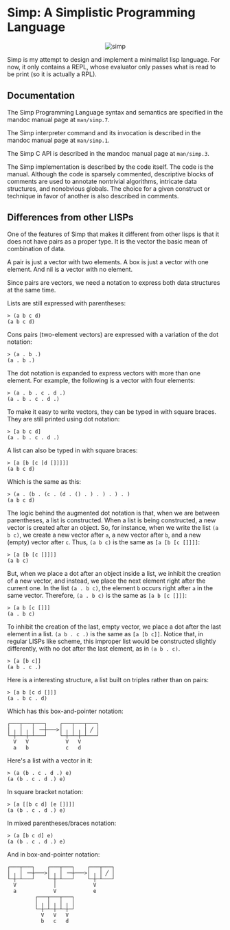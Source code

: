 # Simp: A Simplistic Programming Language

<p align="center">
  <img src="https://user-images.githubusercontent.com/63266536/181057400-9c4a447b-755b-4c72-806a-4a28f968be2d.png", title="simp"/>
</p>

Simp is my attempt to design and implement a minimalist lisp language.
For now, it only contains a REPL, whose evaluator only passes what is
read to be print (so it is actually a RPL).

## Documentation

The Simp Programming Language syntax and semantics are specified in
the mandoc manual page at `man/simp.7`.

The Simp interpreter command and its invocation is described in the
mandoc manual page at `man/simp.1`.

The Simp C API is described in the mandoc manual page at `man/simp.3`.

The Simp implementation is described by the code itself.
The code is the manual.
Although the code is sparsely commented, descriptive blocks of
comments are used to annotate nontrivial algorithms, intricate
data structures, and nonobvious globals.  The choice for a given
construct or technique in favor of another is also described in
comments.


## Differences from other LISPs

One of the features of Simp that makes it different from other lisps
is that it does not have pairs as a proper type.  It is the vector the
basic mean of combination of data.

A pair is just a vector with two elements.
A box is just a vector with one element.
And nil is a vector with no element.

Since pairs are vectors, we need a notation to express both data
structures at the same time.

Lists are still expressed with parentheses:

	> (a b c d)
	(a b c d)

Cons pairs (two-element vectors) are expressed with a variation of the
dot notation:

	> (a . b .)
	(a . b .)

The dot notation is expanded to express vectors with more than one
element.  For example, the following is a vector with four elements:

	> (a . b . c . d .)
	(a . b . c . d .)

To make it easy to write vectors, they can be typed in with square
braces. They are still printed using dot notation:

	> [a b c d]
	(a . b . c . d .)

A list can also be typed in with square braces:

	> [a [b [c [d []]]]]
	(a b c d)

Which is the same as this:

	> (a . (b . (c . (d . () . ) . ) . ) . )
	(a b c d)

The logic behind the augmented dot notation is that, when we are between
parentheses, a list is constructed.  When a list is being constructed, a
new vector is created after an object.   So, for instance, when we write
the list `(a b c)`, we create a new vector after `a`, a new vector after
`b`, and a new (empty) vector after `c`.  Thus, `(a b c)` is the same as
`[a [b [c []]]]`:

	> [a [b [c []]]]
	(a b c)

But, when we place a dot after an object inside a list, we inhibit the
creation of a new vector, and instead, we place the next element right
after the current one.  In the list `(a . b c)`, the element `b` occurs
right after `a` in the same vector.  Therefore, `(a . b c)` is the same
as `[a b [c []]]`:

	> [a b [c []]]
	(a . b c)

To inhibit the creation of the last, empty vector, we place a dot after
the last element in a list.  `(a b . c .)` is the same as `[a [b c]]`.
Notice that, in regular LISPs like scheme, this improper list would be
constructed slightly differently, with no dot after the last element, as
in `(a b . c)`.

	> [a [b c]]
	(a b . c .)

Here is a interesting structure, a list built on triples rather than on
pairs:

	> [a b [c d []]]
	(a . b c . d)

Which has this box-and-pointer notation:

	┌───┬───┬───┐    ┌───┬───┬───┐
	│ ╷ │ ╷ │ ╶─┼───>│ ╷ │ ╷ │ ╱ │
	└─┼─┴─┼─┴───┘    └─┼─┴─┼─┴───┘
	  V   V            V   V
	  a   b            c   d

Here's a list with a vector in it:

	> (a (b . c . d .) e)
	(a (b . c . d .) e)

In square bracket notation:

	> [a [[b c d] [e []]]]
	(a (b . c . d .) e)

In mixed parentheses/braces notation:

	> (a [b c d] e)
	(a (b . c . d .) e)

And in box-and-pointer notation:

	┌───┬───┐    ┌───┬───┐    ┌───┬───┐
	│ ╷ │ ╶─┼───>│ ╷ │ ╶─┼───>│ ╷ │ ╱ │
	└─┼─┴───┘    └─┼─┴───┘    └─┼─┴───┘
	  V            │            V
	  a            V            e
	         ┌───┬───┬───┐
	         │ ╷ │ ╷ │ ╷ │
	         └─┼─┴─┼─┴─┼─┘
	           V   V   V
	           b   c   d
